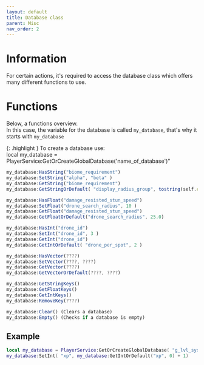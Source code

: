 ```yaml
---
layout: default
title: Database class
parent: Misc
nav_order: 2
---
```


# Information

For certain actions, it's required to access the database class which offers many different functions to use.

# Functions
  
Below, a functions overview.  
In this case, the variable for the database is called `my_database`, that's why it starts with `my_database`  
  
{: .highlight }
To create a database use:<br/> local my_database = PlayerService:GetOrCreateGlobalDatabase('name_of_database')"  
  

```qml
my_database:HasString("biome_requirement")
my_database:SetString("alpha", "beta" )
my_database:GetString("biome_requirement")
my_database:GetStringOrDefault( "display_radius_group", tostring(self.entity) )

my_database:HasFloat("damage_resisted_stun_speed")
my_database:SetFloat("drone_search_radius", 10 )
my_database:GetFloat("damage_resisted_stun_speed")
my_database:GetFloatOrDefault("drone_search_radius", 25.0)

my_database:HasInt("drone_id")
my_database:SetInt("drone_id", 3 )
my_database:GetInt("drone_id")
my_database:GetIntOrDefault( "drone_per_spot", 2 )

my_database:HasVector(????)
my_database:SetVector(????, ????)
my_database:GetVector(????)
my_database:GetVectorOrDefault(????, ????)

my_database:GetStringKeys()
my_database:GetFloatKeys()
my_database:GetIntKeys()
my_database:RemoveKey(????)

my_database:Clear() (Clears a database)
my_database:Empty() (Checks if a database is empty)
```

## Example

```lua
local my_database = PlayerService:GetOrCreateGlobalDatabase( "g_lvl_system_database")
my_database:SetInt( "xp", my_database:GetIntOrDefault("xp", 0) + 1)
```